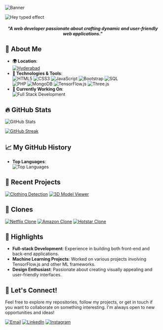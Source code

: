 ![Banner](https://camo.githubusercontent.com/28e64d517089d4b23ff5716340d789b4af32b3aa44001a62677f273d3ee898d5/68747470733a2f2f6d69722d73332d63646e2d63662e626568616e63652e6e65742f70726f6a6563745f6d6f64756c65732f6d61785f313230302f3831626234623136353638343031392e363430623630333864313333652e676966)


  ![Hey typed effect](https://readme-typing-svg.herokuapp.com?font=Merienda&weight=500&size=55&pause=100&color=FFFFFF&width=870&height=95&lines=Hello%2C+I'm+Siddesh+%F0%9F%91%8B
)




<h5 align="center">"A web developer passionate about crafting dynamic and user-friendly web applications."</h5>

## 🚀 About Me

- **🌍 Location**: <br>
[![Hyderabad](https://img.shields.io/badge/Hyderabad-b20238?style=for-the-badge&logo=googlemaps&logoColor=white)](https://www.google.com/maps/place/Hyderabad)
- **🔧 Technologies & Tools**: <br>
![HTML5](https://img.shields.io/badge/HTML5-E34F26?style=for-the-badge&logo=html5&logoColor=white)
![CSS3](https://img.shields.io/badge/CSS3-1572B6?style=for-the-badge&logo=css3&logoColor=white)
![JavaScript](https://img.shields.io/badge/JavaScript-F7DF1E?style=for-the-badge&logo=javascript&logoColor=black)
![Bootstrap](https://img.shields.io/badge/Bootstrap-563D7C?style=for-the-badge&logo=bootstrap&logoColor=white)
![SQL](https://img.shields.io/badge/SQL-003B57?style=for-the-badge&logo=postgresql&logoColor=white)<br>
![PHP](https://img.shields.io/badge/PHP-777BB4?style=for-the-badge&logo=php&logoColor=white) 
![MongoDB](https://img.shields.io/badge/MongoDB-47A248?style=for-the-badge&logo=mongodb&logoColor=white)
![TensorFlow.js](https://img.shields.io/badge/TensorFlow.js-FF6F00?style=for-the-badge&logo=tensorflow&logoColor=white)
![Three.js](https://img.shields.io/badge/Three.js-000000?style=for-the-badge&logo=three.js&logoColor=white)
- **💼 Currently Working On**: <br>
![Full Stack Development](https://img.shields.io/badge/Full_Stack_Development-ff9a8d?style=for-the-badge&logo=code&logoColor=white)




## 🔥 GitHub Stats

![GitHub Stats](https://github-readme-stats.vercel.app/api?username=Siddu7077&show_icons=true&hide_title=true&hide=prs&count_private=true&include_all_commits=true&theme=radical)

[![GitHub Streak](https://streak-stats.demolab.com?user=Siddu7077)](https://git.io/streak-stats)

## 📈 My GitHub History

- **Top Languages**:<br>
 ![Top Languages](https://github-readme-stats.vercel.app/api/top-langs/?username=Siddu7077&layout=compact&theme=radical)

## 📝 Recent Projects

[![Clothing Detection](https://img.shields.io/badge/Clothing_Detection-007ACC?style=for-the-badge&logo=github&logoColor=white)](https://github.com/Siddu7077/Clothing-Detection)
[![3D Model Viewer](https://img.shields.io/badge/3D_Model_Viewer-4CAF50?style=for-the-badge&logo=github&logoColor=white)](https://github.com/Siddu7077/3D-model)

## 🔗 Clones

[![Netflix Clone](https://img.shields.io/badge/Netflix_Clone-E50914?style=for-the-badge&logo=netflix&logoColor=white)](https://github.com/Siddu7077/FullNetflix-Clone)
[![Amazon Clone](https://img.shields.io/badge/Amazon_Clone-FF9900?style=for-the-badge&logo=amazon&logoColor=black)](https://github.com/Siddu7077/Amazon-Clone)
[![Hotstar Clone](https://img.shields.io/badge/Hotstar_Clone-1E90FF?style=for-the-badge&logo=star&logoColor=white)](https://github.com/Siddu7077/Hotstar-Clone)

## 🌟 Highlights

- **Full-stack Development**: Experience in building both front-end and back-end applications.
- **Machine Learning Projects**: Worked on various projects involving TensorFlow.js and other ML frameworks.
- **Design Enthusiast**: Passionate about creating visually appealing and user-friendly interfaces.


## 🎉 Let's Connect!

Feel free to explore my repositories, follow my projects, or get in touch if you want to collaborate on something interesting. I'm always open to new opportunities and ideas!

[![Email](https://img.shields.io/badge/Email-0A66C2?style=for-the-badge&logo=gmail&logoColor=white)](mailto:siddeshwarreddy616@gmail.com)
[![LinkedIn](https://img.shields.io/badge/LinkedIn-0077B5?style=for-the-badge&logo=linkedin&logoColor=white)](https://www.linkedin.com/in/siddeshwar-reddy-337b16314/)
[![Instagram](https://img.shields.io/badge/Instagram-E4405F?style=for-the-badge&logo=instagram&logoColor=white)](https://www.instagram.com/siddu7_/)



